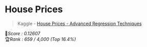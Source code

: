 # House Prices
> Kaggle - [House Prices - Advanced Regression Techniques](https://www.kaggle.com/competitions/house-prices-advanced-regression-techniques)

💯*Score : 0.12607* <br>
🏆*Rank : 659 / 4,000 (Top 16.4%)*

